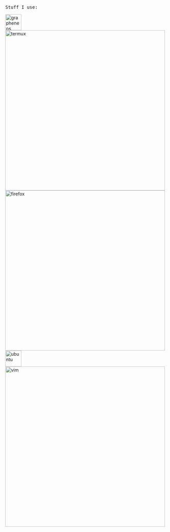 <pre>
Stuff I use:
</pre>

[<img src="https://github.com/aspindle/README.md/assets/9095033/b3c2e234-d9c6-474f-9b2c-97c1d6c6cc29" width="50" alt="grapheneos"/>](https://grapheneos.org)
[<img src="https://github.com/aspindle/README.md/assets/9095033/66dfb0d1-2e04-4d7f-9601-7353f37460a2" width="500" alt="termux"/>](https://termux.dev/en/)
[<img src="https://github.com/aspindle/README.md/assets/9095033/e423c9c3-739d-4b3a-9233-f355f2f99855" width="500" alt="firefox"/>](https://www.mozilla.org/en-US/firefox/new/)
[<img src="https://github.com/aspindle/README.md/assets/9095033/664be026-e01d-40ec-8450-96dd901f2d3b" width="50" alt="ubuntu"/>](https://ubuntu.com/)
[<img src="https://github.com/aspindle/README.md/assets/9095033/cf4018dc-ccea-4c39-b7d4-653c0ff96a0e" width="500" alt="vim"/>](https://www.vim.org/)
